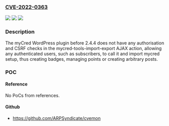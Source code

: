 ### [CVE-2022-0363](https://cve.mitre.org/cgi-bin/cvename.cgi?name=CVE-2022-0363)
![](https://img.shields.io/static/v1?label=Product&message=myCred%20%E2%80%93%20Points%2C%20Rewards%2C%20Gamification%2C%20Ranks%2C%20Badges%20%26%20Loyalty%20Plugin&color=blue)
![](https://img.shields.io/static/v1?label=Version&message=2.4.4%3C%202.4.4%20&color=brighgreen)
![](https://img.shields.io/static/v1?label=Vulnerability&message=CWE-862%20Missing%20Authorization&color=brighgreen)

### Description

The myCred WordPress plugin before 2.4.4 does not have any authorisation and CSRF checks in the mycred-tools-import-export AJAX action, allowing any authenticated users, such as subscribers, to call it and import mycred setup, thus creating badges, managing points or creating arbitrary posts.

### POC

#### Reference
No PoCs from references.

#### Github
- https://github.com/ARPSyndicate/cvemon

